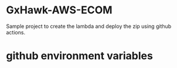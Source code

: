 # GxHawk-AWS-ECOM
Sample project to create the lambda and deploy the zip using github actions.

# github environment variables 